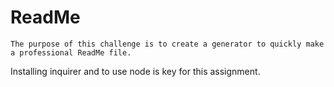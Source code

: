 # ReadMe
    The purpose of this challenge is to create a generator to quickly make a professional ReadMe file.
Installing inquirer and to use node is key for this assignment.  
